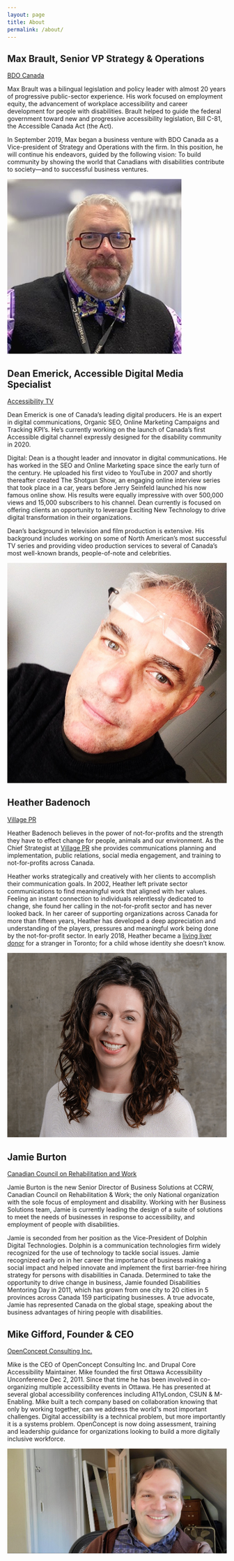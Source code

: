 ```yaml
---
layout: page
title: About
permalink: /about/
---
```


## Max Brault, Senior VP Strategy & Operations 
[BDO Canada](https://bdo.ca)

Max Brault was a bilingual legislation and policy leader with almost 20 years of progressive public-sector experience. His work focused on employment equity, the advancement of workplace accessibility and career development for people with disabilities. Brault helped to guide the federal government toward new and progressive accessibility legislation, Bill C-81, the Accessible Canada Act (the Act).

In September 2019, Max began a business venture with BDO Canada as a Vice-president of Strategy and Operations with the firm. In this position, he will continue his endeavors, guided by the following vision: To build community by showing the world that Canadians with disabilities contribute to society―and to successful business ventures.

![Max Brault](/assets/images/max.jpg)


## Dean Emerick, Accessible Digital Media Specialist
[Accessibility TV](https://www.accessibilitytv.com/)

Dean Emerick is one of Canada’s leading digital producers. He is an expert in digital communications, Organic SEO, Online Marketing Campaigns and Tracking KPI’s. He’s currently working on the launch of Canada’s first Accessible digital channel expressly designed for the disability community in 2020.
 
Digital: Dean is a thought leader and innovator in digital communications. He has worked in the SEO and Online Marketing space since the early turn of the century. He uploaded his first video to YouTube in 2007 and shortly thereafter created The Shotgun Show, an engaging online interview series that took place in a car, years before Jerry Seinfeld launched his now famous online show. His results were equally impressive with over 500,000 views and 15,000 subscribers to his channel. Dean currently is focused on offering clients an opportunity to leverage Exciting New Technology to drive digital transformation in their organizations.
 
Dean’s background in television and film production is extensive. His background includes working on some of North American’s most successful TV series and providing video production services to several of Canada’s most well-known brands, people-of-note and celebrities. 

![Dean Emerick](/assets/images/dean.jpg)


## Heather Badenoch
[Village PR](http://Villagepr.ca)

Heather Badenoch believes in the power of not-for-profits and the strength they have to effect change for people, animals and our environment. As the Chief Strategist at [Village PR](http://villagepr.ca/) she provides communications planning and implementation, public relations, social media engagement, and training to not-for-profits across Canada.

Heather works strategically and creatively with her clients to accomplish their communication goals. In 2002, Heather left private sector communications to find meaningful work that aligned with her values. Feeling an instant connection to individuals relentlessly dedicated to change, she found her calling in the not-for-profit sector and has never looked back. In her career of supporting organizations across Canada for more than fifteen years, Heather has developed a deep appreciation and understanding of the players, pressures and meaningful work being done by the not-for-profit sector. In early 2018, Heather became a [living liver donor](https://www.todaysparent.com/blogs/this-woman-did-the-most-wonderful-thing-for-a-kid-shell-never-meet/) for a stranger in Toronto; for a child whose identity she doesn’t know.

![Heather Badenoch](/assets/images/heather.png)

## Jamie Burton
[Canadian Council on Rehabilitation and Work](https://www.ccrw.org/)

Jamie Burton is the new Senior Director of Business Solutions at CCRW, Canadian Council on Rehabilitation & Work; the only National organization with the sole focus of employment and disability.  Working with her Business Solutions team, Jamie is currently leading the design of a suite of solutions to meet the needs of businesses in response to accessibility, and employment of people with disabilities. 

Jamie is seconded from her position as the Vice-President of Dolphin Digital Technologies.  Dolphin is a communication technologies firm widely recognized for the use of technology to tackle social issues.  Jamie recognized early on in her career the importance of business making a social impact and helped innovate and implement the first barrier-free hiring strategy for persons with disabilities in Canada. Determined to take the opportunity to drive change in business, Jamie founded Disabilities Mentoring Day in 2011, which has grown from one city to 20 cities in 5 provinces across Canada 159 participating businesses. A true advocate, Jamie has represented Canada on the global stage, speaking about the business advantages of hiring people with disabilities.

## Mike Gifford, Founder & CEO  
[OpenConcept Consulting Inc.](https://openconcept.ca/)

Mike is the CEO of OpenConcept Consulting Inc. and Drupal Core Accessibility Maintainer. 
Mike founded the first Ottawa Accessibility Unconference Dec 2, 2011. Since that time he has been involved in co-organizing multiple accessibility events in Ottawa. He has presented at several global accessibility conferences including A11yLondon, CSUN & M-Enabling.
Mike built a tech company based on collaboration knowing that only by working together, can we address the world's most important challenges. Digital accessibility is a technical problem, but more importantly it is a systems problem. OpenConcept is now doing assessment, training and leadership guidance for organizations looking to build a more digitally inclusive workforce. 

![Mike Gifford](/assets/images/mike.jpg)



